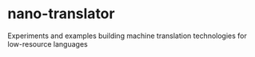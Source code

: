 # nano-translator
Experiments and examples building machine translation technologies for low-resource languages
